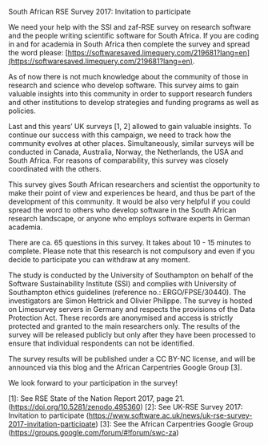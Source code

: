 South African RSE Survey 2017: Invitation to participate

We need your help with the SSI and zaf-RSE survey on research software and the people writing scientific software for South Africa. If you are coding in and for academia in South Africa then complete the survey and spread the word please: [https://softwaresaved.limequery.com/219681?lang=en](https://softwaresaved.limequery.com/219681?lang=en).

As of now there is not much knowledge about the community of those in research and science who develop software. This survey aims to gain valuable insights into this community in order to support research funders and other institutions to develop strategies and funding programs as well as policies.

Last and this years’ UK surveys [1, 2] allowed to gain valuable insights. To continue our success with this campaign, we need to track how the community evolves at other places.  Simultaneously, similar surveys will be conducted in Canada, Australia, Norway, the Netherlands, the USA and South Africa. For reasons of comparability, this survey was closely coordinated with the others.

This survey gives South African researchers and scientist the opportunity to make their point of view and experiences be heard, and thus be part of the development of this community. It would be also very helpful if you could spread the word to others who develop software in the South African research landscape, or anyone who employs software experts in German academia.

There are ca. 65 questions in this survey. It takes about 10 - 15 minutes to complete. Please note that this research is not compulsory and even if you decide to participate you can withdraw at any moment.

The study is conducted by the University of Southampton on behalf of the Software Sustainability Institute (SSI) and complies with University of Southampton ethics guidelines (reference no.: ERGO/FPSE/30440). The investigators are Simon Hettrick and Olivier Philippe. The survey is hosted on Limesurvey servers in Germany and respects the provisions of the Data Protection Act. These records are anonymised and access is strictly protected and granted to the main researchers only. The results of the survey will be released publicly but only after they have been processed to ensure that individual respondents can not be identified.

The survey results will be published under a CC BY-NC license, and will be announced via this blog and the African Carpentries Google Group [3].

We look forward to your participation in the survey!

[1]: See RSE State of the Nation Report 2017, page 21. (https://doi.org/10.5281/zenodo.495360)
[2]: See UK-RSE Survey 2017: Invitation to participate (https://www.software.ac.uk/news/uk-rse-survey-2017-invitation-participate)
[3]: See the African Carpentries Google Group (https://groups.google.com/forum/#!forum/swc-za)
